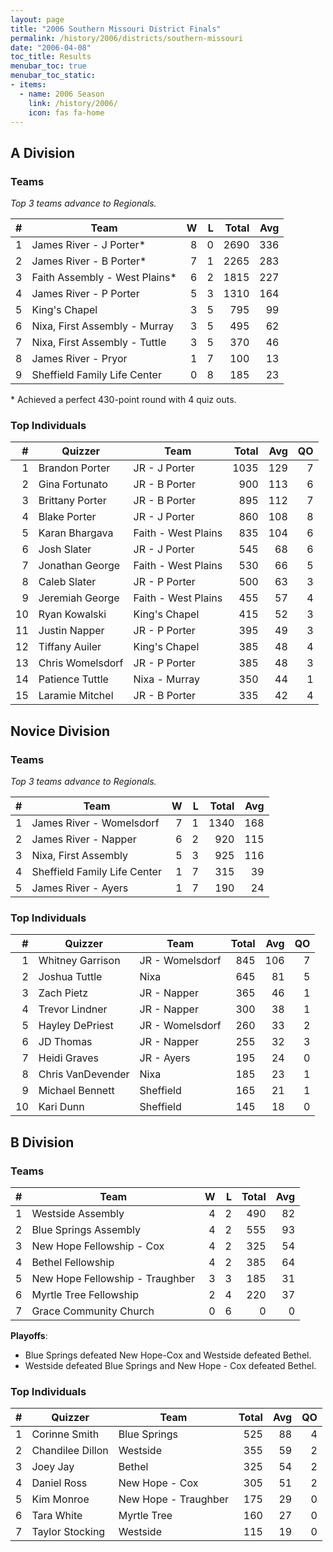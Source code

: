 ```yaml
---
layout: page
title: "2006 Southern Missouri District Finals"
permalink: /history/2006/districts/southern-missouri
date: "2006-04-08"
toc_title: Results
menubar_toc: true
menubar_toc_static:
- items:
  - name: 2006 Season
    link: /history/2006/
    icon: fas fa-home
---
```


## A Division

### Teams

*Top 3 teams advance to Regionals.*

|    # | Team                          |    W |    L | Total |  Avg |
| ---: | ----------------------------- | ---: | ---: | ----: | ---: |
|    1 | James River - J Porter*       |    8 |    0 |  2690 |  336 |
|    2 | James River - B Porter*       |    7 |    1 |  2265 |  283 |
|    3 | Faith Assembly - West Plains* |    6 |    2 |  1815 |  227 |
|    4 | James River - P Porter        |    5 |    3 |  1310 |  164 |
|    5 | King's Chapel                 |    3 |    5 |   795 |   99 |
|    6 | Nixa, First Assembly - Murray |    3 |    5 |   495 |   62 |
|    7 | Nixa, First Assembly - Tuttle |    3 |    5 |   370 |   46 |
|    8 | James River - Pryor           |    1 |    7 |   100 |   13 |
|    9 | Sheffield Family Life Center  |    0 |    8 |   185 |   23 |

\* Achieved a perfect 430-point round with 4 quiz outs.

### Top Individuals

|    # | Quizzer          | Team                | Total |  Avg |   QO |
| ---: | ---------------- | ------------------- | ----: | ---: | ---: |
|    1 | Brandon Porter   | JR - J Porter       |  1035 |  129 |    7 |
|    2 | Gina Fortunato   | JR - B Porter       |   900 |  113 |    6 |
|    3 | Brittany Porter  | JR - B Porter       |   895 |  112 |    7 |
|    4 | Blake Porter     | JR - J Porter       |   860 |  108 |    8 |
|    5 | Karan Bhargava   | Faith - West Plains |   835 |  104 |    6 |
|    6 | Josh Slater      | JR - J Porter       |   545 |   68 |    6 |
|    7 | Jonathan George  | Faith - West Plains |   530 |   66 |    5 |
|    8 | Caleb Slater     | JR - P Porter       |   500 |   63 |    3 |
|    9 | Jeremiah George  | Faith - West Plains |   455 |   57 |    4 |
|   10 | Ryan Kowalski    | King's Chapel       |   415 |   52 |    3 |
|   11 | Justin Napper    | JR - P Porter       |   395 |   49 |    3 |
|   12 | Tiffany Auiler   | King's Chapel       |   385 |   48 |    4 |
|   13 | Chris Womelsdorf | JR - P Porter       |   385 |   48 |    3 |
|   14 | Patience Tuttle  | Nixa - Murray       |   350 |   44 |    1 |
|   15 | Laramie Mitchel  | JR - B Porter       |   335 |   42 |    4 |

## Novice Division

### Teams

*Top 3 teams advance to Regionals.*

|    # | Team                         |    W |    L | Total |  Avg |
| ---: | ---------------------------- | ---: | ---: | ----: | ---: |
|    1 | James River - Womelsdorf     |    7 |    1 |  1340 |  168 |
|    2 | James River - Napper         |    6 |    2 |   920 |  115 |
|    3 | Nixa, First Assembly         |    5 |    3 |   925 |  116 |
|    4 | Sheffield Family Life Center |    1 |    7 |   315 |   39 |
|    5 | James River - Ayers          |    1 |    7 |   190 |   24 |

### Top Individuals

|    # | Quizzer           | Team            | Total |  Avg |   QO |
| ---: | ----------------- | --------------- | ----: | ---: | ---: |
|    1 | Whitney Garrison  | JR - Womelsdorf |   845 |  106 |    7 |
|    2 | Joshua Tuttle     | Nixa            |   645 |   81 |    5 |
|    3 | Zach Pietz        | JR - Napper     |   365 |   46 |    1 |
|    4 | Trevor Lindner    | JR - Napper     |   300 |   38 |    1 |
|    5 | Hayley DePriest   | JR - Womelsdorf |   260 |   33 |    2 |
|    6 | JD Thomas         | JR - Napper     |   255 |   32 |    3 |
|    7 | Heidi Graves      | JR - Ayers      |   195 |   24 |    0 |
|    8 | Chris VanDevender | Nixa            |   185 |   23 |    1 |
|    9 | Michael Bennett   | Sheffield       |   165 |   21 |    1 |
|   10 | Kari Dunn         | Sheffield       |   145 |   18 |    0 |

## B Division

### Teams

|    # | Team                            |    W |    L | Total |  Avg |
| ---: | ------------------------------- | ---: | ---: | ----: | ---: |
|    1 | Westside Assembly               |    4 |    2 |   490 |   82 |
|    2 | Blue Springs Assembly           |    4 |    2 |   555 |   93 |
|    3 | New Hope Fellowship - Cox       |    4 |    2 |   325 |   54 |
|    4 | Bethel Fellowship               |    4 |    2 |   385 |   64 |
|    5 | New Hope Fellowship - Traughber |    3 |    3 |   185 |   31 |
|    6 | Myrtle Tree Fellowship          |    2 |    4 |   220 |   37 |
|    7 | Grace Community Church          |    0 |    6 |     0 |    0 |

**Playoffs**:
* Blue Springs defeated New Hope-Cox and Westside defeated Bethel.
* Westside defeated Blue Springs and New Hope - Cox defeated Bethel.

### Top Individuals

|    # | Quizzer          | Team                 | Total |  Avg |   QO |
| ---: | ---------------- | -------------------- | ----: | ---: | ---: |
|    1 | Corinne Smith    | Blue Springs         |   525 |   88 |    4 |
|    2 | Chandilee Dillon | Westside             |   355 |   59 |    2 |
|    3 | Joey Jay         | Bethel               |   325 |   54 |    2 |
|    4 | Daniel Ross      | New Hope - Cox       |   305 |   51 |    2 |
|    5 | Kim Monroe       | New Hope - Traughber |   175 |   29 |    0 |
|    6 | Tara White       | Myrtle Tree          |   160 |   27 |    0 |
|    7 | Taylor Stocking  | Westside             |   115 |   19 |    0 |

